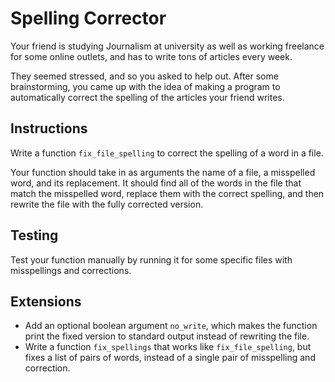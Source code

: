 # Spelling Corrector

Your friend is studying Journalism at university as well as working freelance
for some online outlets, and has to write tons of articles every week. 

They seemed stressed, and so you asked to help out. After some brainstorming,
you came up with the idea of making a program to automatically correct the
spelling of the articles your friend writes.

## Instructions

Write a function `fix_file_spelling` to correct the spelling of a word in a file.

Your function should take in as arguments the name of a file, a misspelled word,
and its replacement. It should find all of the words in the file that match the
misspelled word, replace them with the correct spelling, and then rewrite the
file with the fully corrected version.

## Testing

Test your function manually by running it for some specific files with
misspellings and corrections. 

## Extensions

* Add an optional boolean argument `no_write`, which makes the function print
    the fixed version to standard output instead of rewriting the file.
* Write a function `fix_spellings` that works like `fix_file_spelling`, but
    fixes a list of pairs of words, instead of a single pair of misspelling and
    correction.
